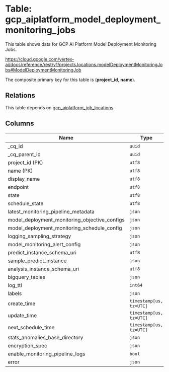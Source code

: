 # Table: gcp_aiplatform_model_deployment_monitoring_jobs

This table shows data for GCP AI Platform Model Deployment Monitoring Jobs.

https://cloud.google.com/vertex-ai/docs/reference/rest/v1/projects.locations.modelDeploymentMonitoringJobs#ModelDeploymentMonitoringJob

The composite primary key for this table is (**project_id**, **name**).

## Relations

This table depends on [gcp_aiplatform_job_locations](gcp_aiplatform_job_locations.md).

## Columns

| Name          | Type          |
| ------------- | ------------- |
|_cq_id|`uuid`|
|_cq_parent_id|`uuid`|
|project_id (PK)|`utf8`|
|name (PK)|`utf8`|
|display_name|`utf8`|
|endpoint|`utf8`|
|state|`utf8`|
|schedule_state|`utf8`|
|latest_monitoring_pipeline_metadata|`json`|
|model_deployment_monitoring_objective_configs|`json`|
|model_deployment_monitoring_schedule_config|`json`|
|logging_sampling_strategy|`json`|
|model_monitoring_alert_config|`json`|
|predict_instance_schema_uri|`utf8`|
|sample_predict_instance|`json`|
|analysis_instance_schema_uri|`utf8`|
|bigquery_tables|`json`|
|log_ttl|`int64`|
|labels|`json`|
|create_time|`timestamp[us, tz=UTC]`|
|update_time|`timestamp[us, tz=UTC]`|
|next_schedule_time|`timestamp[us, tz=UTC]`|
|stats_anomalies_base_directory|`json`|
|encryption_spec|`json`|
|enable_monitoring_pipeline_logs|`bool`|
|error|`json`|
